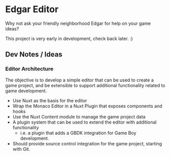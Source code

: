# Edgar Editor

Why not ask your friendly neighborhood Edgar for help on your game ideas?

This project is very early in development, check back later. :)

## Dev Notes / Ideas

### Editor Architecture

The objective is to develop a simple editor that can be used to create a game project, and be extensible to support additional functionality related to game development.

- Use Nuxt as the basis for the editor
- Wrap the Monaco Editor in a Nuxt Plugin that exposes components and hooks
- Use the Nuxt Content module to manage the game project data
- A plugin system that can be used to extend the editor with additional functionality
  - i.e. a plugin that adds a GBDK integration for Game Boy development.
- Should provide source control integration for the game project, starting with Git.

